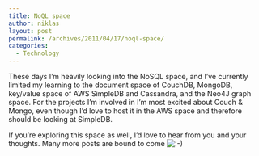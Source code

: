 ```yaml
---
title: NoQL space
author: niklas
layout: post
permalink: /archives/2011/04/17/noql-space/
categories:
  - Technology
---
```

These days I&#8217;m heavily looking into the NoSQL space, and I&#8217;ve currently limited my learning to the document space of CouchDB, MongoDB, key/value space of AWS SimpleDB and Cassandra, and the Neo4J graph space. For the projects I&#8217;m involved in I&#8217;m most excited about Couch & Mongo, even though I&#8217;d love to host it in the AWS space and therefore should be looking at SimpleDB.

If you&#8217;re exploring this space as well, I&#8217;d love to hear from you and your thoughts. Many more posts are bound to come <img src='http://blog.saers.com/wp-includes/images/smilies/icon_smile.gif' alt=':-)' class='wp-smiley' />